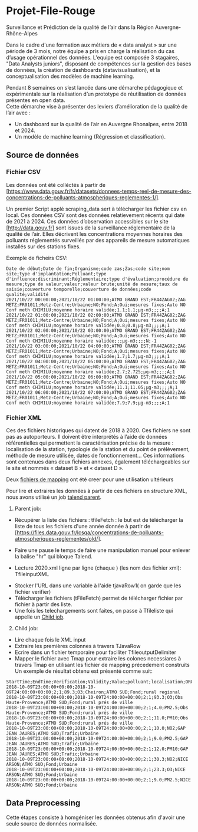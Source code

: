 # Projet-File-Rouge
Surveillance et Prédiction de la qualité de l’air dans la Région Auvergne-Rhône-Alpes​

Dans le cadre d'une formation aux métiers de « data analyst » sur une période de 3 mois, notre équipe a pris  en charge la réalisation du cas d’usage opérationnel des données. 
L'equipe est composée 3 stagaires, "Data Analysts juniors", disposant de compétences sur la gestion des bases de données, la création de dashboards (datavisualisation), et la conceptualisation des modèles de machine learning.

Pendant 8 semaines on s’est lancée dans une démarche pédagogique et expérimentale sur la réalisation d’un prototype de réutilisation de données présentes en open data.  
Cette démarche vise à présenter des leviers d’amélioration de la qualité de l’air avec  :

- Un dashboard sur la qualité de l’air en Auvergne Rhonalpes, entre 2018 et 2024.
- Un modèle de machine learning (Régression et classification).

## Source de données
### Fichier CSV
Les données ont été colléctés à partir de [https://www.data.gouv.fr/fr/datasets/donnees-temps-reel-de-mesure-des-concentrations-de-polluants-atmospheriques-reglementes-1/].

Un premier Script applé scraping_data sert à télécharger les fichier csv en local. Ces données CSV sont des données relatievement récents qui date de 2021 à 2024.
Ces données d’observation accessibles sur le site [http://data.gouv.fr] sont issues de la surveillance réglementaire de la qualité de l’air. Elles décrivent les concentrations moyennes horaires des polluants réglementés surveillés par des appareils de mesure automatiques installés sur des stations fixes.

Exemple de ficheirs CSV: 


```
Date de début;Date de fin;Organisme;code zas;Zas;code site;nom site;type d'implantation;Polluant;type d'influence;discriminant;Réglementaire;type d'évaluation;procédure de mesure;type de valeur;valeur;valeur brute;unité de mesure;taux de saisie;couverture temporelle;couverture de données;code qualité;validité
2021/10/22 00:00:00;2021/10/22 01:00:00;ATMO GRAND EST;FR44ZAG02;ZAG METZ;FR01011;Metz-Centre;Urbaine;NO;Fond;A;Oui;mesures fixes;Auto NO Conf meth CHIMILU;moyenne horaire validée;1.1;1.1;µg-m3;;;;A;1
2021/10/22 01:00:00;2021/10/22 02:00:00;ATMO GRAND EST;FR44ZAG02;ZAG METZ;FR01011;Metz-Centre;Urbaine;NO;Fond;A;Oui;mesures fixes;Auto NO Conf meth CHIMILU;moyenne horaire validée;0.8;0.8;µg-m3;;;;A;1
2021/10/22 02:00:00;2021/10/22 03:00:00;ATMO GRAND EST;FR44ZAG02;ZAG METZ;FR01011;Metz-Centre;Urbaine;NO;Fond;A;Oui;mesures fixes;Auto NO Conf meth CHIMILU;moyenne horaire validée;;;µg-m3;;;;N;-1
2021/10/22 03:00:00;2021/10/22 04:00:00;ATMO GRAND EST;FR44ZAG02;ZAG METZ;FR01011;Metz-Centre;Urbaine;NO;Fond;A;Oui;mesures fixes;Auto NO Conf meth CHIMILU;moyenne horaire validée;1.7;1.7;µg-m3;;;;A;1
2021/10/22 04:00:00;2021/10/22 05:00:00;ATMO GRAND EST;FR44ZAG02;ZAG METZ;FR01011;Metz-Centre;Urbaine;NO;Fond;A;Oui;mesures fixes;Auto NO Conf meth CHIMILU;moyenne horaire validée;2.7;2.725;µg-m3;;;;A;1
2021/10/22 05:00:00;2021/10/22 06:00:00;ATMO GRAND EST;FR44ZAG02;ZAG METZ;FR01011;Metz-Centre;Urbaine;NO;Fond;A;Oui;mesures fixes;Auto NO Conf meth CHIMILU;moyenne horaire validée;11.1;11.05;µg-m3;;;;A;1
2021/10/22 06:00:00;2021/10/22 07:00:00;ATMO GRAND EST;FR44ZAG02;ZAG METZ;FR01011;Metz-Centre;Urbaine;NO;Fond;A;Oui;mesures fixes;Auto NO Conf meth CHIMILU;moyenne horaire validée;7.9;7.9;µg-m3;;;;A;1
```



### Fichier XML

Ces des fichiers historiques qui datent de 2018 à 2020. Ces fichiers  ne sont pas as autoporteurs. Il doivent être interprétés à l’aide de données référentielles qui permettent la caractérisation précise de la mesure : localisation de la station, typologie de la station et du point de prélèvement, méthode de mesure utilisée, dates de fonctionnement… Ces informations sont contenues dans deux fichiers annexes, également téléchargeables sur le site et nommés « dataset B » et « dataset D ».

Deux [fichiers de mapping]() ont été creer pour une utilisation ultérieurs 

Pour lire et extraires les données à partir de ces fichiers en structure XML, nous avons utilisé un job [talend parent](https://github.com/MALEKHAJJEM/Projet-File-Rouge/blob/main/image/Job%20parant.png).


1. Parent job:
   
-  Récupérer la liste des fichiers : tfileFetch : le but est de télécharger la liste de tous les fichiers d'une année donnée à partir de [https://files.data.gouv.fr/lcsqa/concentrations-de-polluants-atmospheriques-reglementes/old/].
*  Faire une pause le temps de faire une manipulation manuel pour enlever la balise "hr" qui bloque Talend.
+ Lecture 2020.xml ligne par ligne (chaque <a>) (les nom des fichier xml): TfileinputXML
- Stocker l'URL dans une variable à l'aide tjavaRow1( on garde que les fichier verifier)
- Télécharger les fichiers (tFileFetch) permet de télécharger fichier par fichier à partir des liste.
- Une fois les telechargements sont faites, on passe à Tfileliste qui appelle un [Child job](https://github.com/MALEKHAJJEM/Projet-File-Rouge/blob/main/image/Jobchild.png).
2. Child job:
- Lire chaque fois le XML input
- Extraire les premières colonnes à travers TJavaRow 
- Ecrire dans un fichier temporaire pour faciliter TfileoutputDelimiter
- Mapper le fichier avec Tmap pour extraire les colones necessiares à travers Tmap en utilisant les fichier de mapping précedement construits
Un exemple de résultat obtenu est présenté comme suit:
```
StartTime;EndTime;Verification;Validity;Value;polluant;localisation;ORGANISME;RelevantEmissions;typologie
2018-10-09T23:00:00+00:00;2018-10-09T24:00:00+00:00;2;1;89.3;O3;Cheiron;ATMO SUD;Fond;rural regional
2018-10-09T23:00:00+00:00;2018-10-09T24:00:00+00:00;2;1;93.3;O3;Obs Haute-Provence;ATMO SUD;Fond;rural prés de ville
2018-10-09T23:00:00+00:00;2018-10-09T24:00:00+00:00;2;1;4.0;PM2.5;Obs Haute-Provence;ATMO SUD;Fond;rural prés de ville
2018-10-09T23:00:00+00:00;2018-10-09T24:00:00+00:00;2;1;11.0;PM10;Obs Haute-Provence;ATMO SUD;Fond;rural prés de ville
2018-10-09T23:00:00+00:00;2018-10-09T24:00:00+00:00;2;1;10.0;NO2;GAP JEAN JAURES;ATMO SUD;Trafic;Urbaine
2018-10-09T23:00:00+00:00;2018-10-09T24:00:00+00:00;2;1;9.0;PM2.5;GAP JEAN JAURES;ATMO SUD;Trafic;Urbaine
2018-10-09T23:00:00+00:00;2018-10-09T24:00:00+00:00;2;1;12.0;PM10;GAP JEAN JAURES;ATMO SUD;Trafic;Urbaine
2018-10-09T23:00:00+00:00;2018-10-09T24:00:00+00:00;2;1;30.3;NO2;NICE ARSON;ATMO SUD;Fond;Urbaine
2018-10-09T23:00:00+00:00;2018-10-09T24:00:00+00:00;2;1;23.3;O3;NICE ARSON;ATMO SUD;Fond;Urbaine
2018-10-09T23:00:00+00:00;2018-10-09T24:00:00+00:00;2;1;9.0;PM2.5;NICE ARSON;ATMO SUD;Fond;Urbaine
```
## Data Preprocessing

Cette étapes consiste à homgéniser les données obtenus afin d'avoir une seule source de données normalisée. 





